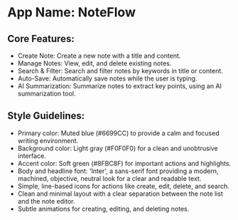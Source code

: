 # **App Name**: NoteFlow

## Core Features:

- Create Note: Create a new note with a title and content.
- Manage Notes: View, edit, and delete existing notes.
- Search & Filter: Search and filter notes by keywords in title or content.
- Auto-Save: Automatically save notes while the user is typing.
- AI Summarization: Summarize notes to extract key points, using an AI summarization tool.

## Style Guidelines:

- Primary color: Muted blue (#6699CC) to provide a calm and focused writing environment.
- Background color: Light gray (#F0F0F0) for a clean and unobtrusive interface.
- Accent color: Soft green (#8FBC8F) for important actions and highlights.
- Body and headline font: 'Inter', a sans-serif font providing a modern, machined, objective, neutral look for a clear and readable text.
- Simple, line-based icons for actions like create, edit, delete, and search.
- Clean and minimal layout with a clear separation between the note list and the note editor.
- Subtle animations for creating, editing, and deleting notes.